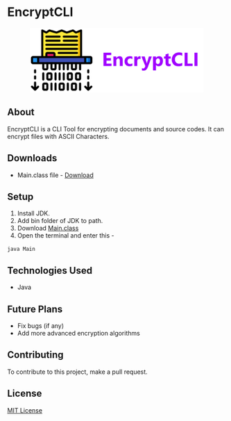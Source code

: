 # EncryptCLI

<div align="center">
  <img src="./images/banner.png" alt="Banner" height="150">
</div>

## About
EncryptCLI is a CLI Tool for encrypting documents and source codes.
It can encrypt files with ASCII Characters.

## Downloads
- Main.class file - [Download](https://github.com/K-Balaji/EncryptCLI/releases/download/2.0.0/Main.class)

## Setup
1. Install JDK.
2. Add bin folder of JDK to path.
3. Download [Main.class](https://github.com/K-Balaji/EncryptCLI/releases/download/2.0.0/Main.class)
4. Open the terminal and enter this - 
```
java Main
```

## Technologies Used
- Java

## Future Plans
- Fix bugs (if any)
- Add more advanced encryption algorithms


## Contributing
To contribute to this project, make a pull request.

## License
[MIT License](./LICENSE)
